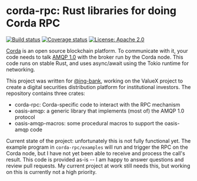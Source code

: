 # corda-rpc: Rust libraries for doing Corda RPC

[![Build status](https://github.com/djc/corda-rpc/workflows/CI/badge.svg)](https://github.com/djc/corda-rpc/actions?query=workflow%3ACI)
[![Coverage status](https://coveralls.io/repos/github/djc/corda-rpc/badge.svg)](https://coveralls.io/github/djc/corda-rpc)
[![License: Apache 2.0](https://img.shields.io/badge/License-Apache%202.0-blue.svg)](LICENSE)

[Corda](https://www.corda.net/) is an open source blockchain platform. To communicate with it,
your code needs to talk [AMQP 1.0](https://www.amqp.org/) with the broker run by the Corda node.
This code runs on stable Rust, and uses async/await using the Tokio runtime for networking.

This project was written for [@ing-bank](https://github.com/ing-bank/), working on the ValueX
project to create a digital securities distribution platform for institutional investors. The
repository contains three crates:

* corda-rpc: Corda-specific code to interact with the RPC mechanism
* oasis-amqp: a generic library that implements (most of) the AMQP 1.0 protocol
* oasis-amqp-macros: some procedural macros to support the oasis-amqp code

Current state of the project: unfortunately this is not fully functional yet. The example
program in `corda-rpc/examples` will run and trigger the RPC on the Corda node, but I
have not yet been able to receive and process the call's result. This code is provided
as-is -- I am happy to answer questions and review pull requests. My current project at
work still needs this, but working on this is currently not a high priority.
